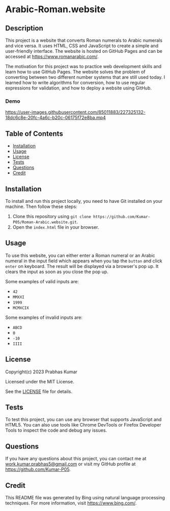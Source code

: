 # Arabic-Roman.website

## Description
This project is a website that converts Roman numerals to Arabic numerals and vice versa. It uses HTML, CSS and JavaScript to create a simple and user-friendly interface. The website is hosted on GitHub Pages and can be accessed at https://www.romanarabic.com/.

The motivation for this project was to practice web development skills and learn how to use GitHub Pages. The website solves the problem of converting between two different number systems that are still used today. I learned how to write algorithms for conversion, how to use regular expressions for validation, and how to deploy a website using GitHub.

### Demo

https://user-images.githubusercontent.com/85011883/227325132-18dc6c8e-20fc-4a6c-b20c-06175f72e8ba.mp4

## Table of Contents
- [Installation](#installation)
- [Usage](#usage)
- [License](#license)
- [Tests](#tests)
- [Questions](#questions)
- [Credit](#credit)

## Installation
To install and run this project locally, you need to have Git installed on your machine. Then follow these steps:

1. Clone this repository using `git clone https://github.com/Kumar-P05/Roman-Arabic.website.git`.
2. Open the `index.html` file in your browser.

## Usage
To use this website, you can either enter a Roman numeral or an Arabic numeral in the input field which appears when you tap the `button` and click `enter` on keyboard. The result will be displayed via a browser's pop up. It clears the input as soon as you close the pop up.

Some examples of valid inputs are:

- `42`
- `MMXXI`
- `1999`
- `MCMXCIX`

Some examples of invalid inputs are:

- `ABCD`
- `0`
- `-10`
- `IIII`

## License
Copyright(c) 2023 Prabhas Kumar 

Licensed under the MIT License.

See the [LICENSE](LICENSE) file for details.

## Tests
To test this project, you can use any browser that supports JavaScript and HTML5. You can also use tools like Chrome DevTools or Firefox Developer Tools to inspect the code and debug any issues.

## Questions
If you have any questions about this project, you can contact me at work.kumar.prabhas5@gmail.com or visit my GitHub profile at https://github.com/Kumar-P05.

## Credit

This README file was generated by Bing using natural language processing techniques. For more information, visit https://www.bing.com/.
